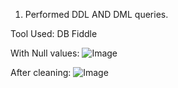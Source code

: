 
1. Performed DDL AND DML queries.

Tool Used:
DB Fiddle


With Null values:
![Image](https://github.com/user-attachments/assets/0e8e12df-df13-45e8-911f-68ddf5c46cf2)


After cleaning:
![Image](https://github.com/user-attachments/assets/cd06558a-68e1-4643-a448-9f4378a84c1f)
